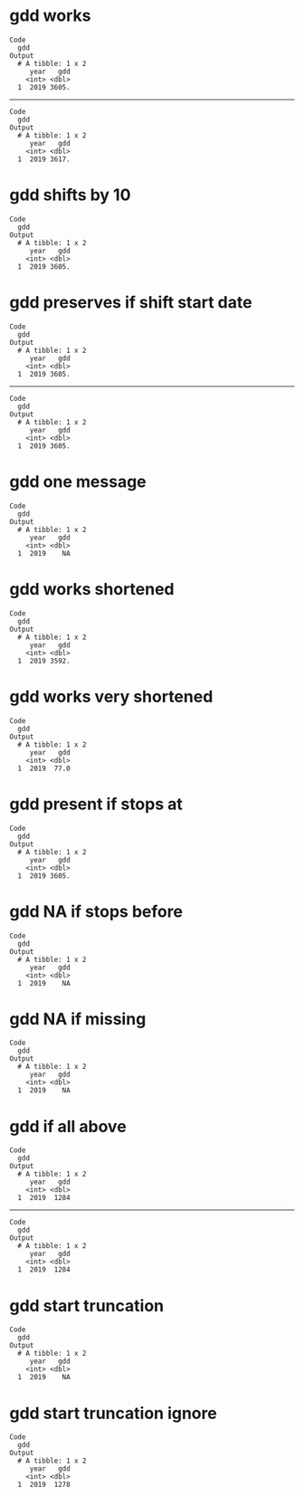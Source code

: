 # gdd works

    Code
      gdd
    Output
      # A tibble: 1 x 2
         year   gdd
        <int> <dbl>
      1  2019 3605.

---

    Code
      gdd
    Output
      # A tibble: 1 x 2
         year   gdd
        <int> <dbl>
      1  2019 3617.

# gdd shifts by 10

    Code
      gdd
    Output
      # A tibble: 1 x 2
         year   gdd
        <int> <dbl>
      1  2019 3605.

# gdd preserves if shift start date

    Code
      gdd
    Output
      # A tibble: 1 x 2
         year   gdd
        <int> <dbl>
      1  2019 3605.

---

    Code
      gdd
    Output
      # A tibble: 1 x 2
         year   gdd
        <int> <dbl>
      1  2019 3605.

# gdd one message

    Code
      gdd
    Output
      # A tibble: 1 x 2
         year   gdd
        <int> <dbl>
      1  2019    NA

# gdd works shortened

    Code
      gdd
    Output
      # A tibble: 1 x 2
         year   gdd
        <int> <dbl>
      1  2019 3592.

# gdd works very shortened

    Code
      gdd
    Output
      # A tibble: 1 x 2
         year   gdd
        <int> <dbl>
      1  2019  77.0

# gdd present if stops at

    Code
      gdd
    Output
      # A tibble: 1 x 2
         year   gdd
        <int> <dbl>
      1  2019 3605.

# gdd NA if stops before

    Code
      gdd
    Output
      # A tibble: 1 x 2
         year   gdd
        <int> <dbl>
      1  2019    NA

# gdd NA if missing

    Code
      gdd
    Output
      # A tibble: 1 x 2
         year   gdd
        <int> <dbl>
      1  2019    NA

# gdd if all above

    Code
      gdd
    Output
      # A tibble: 1 x 2
         year   gdd
        <int> <dbl>
      1  2019  1284

---

    Code
      gdd
    Output
      # A tibble: 1 x 2
         year   gdd
        <int> <dbl>
      1  2019  1284

# gdd start truncation

    Code
      gdd
    Output
      # A tibble: 1 x 2
         year   gdd
        <int> <dbl>
      1  2019    NA

# gdd start truncation ignore

    Code
      gdd
    Output
      # A tibble: 1 x 2
         year   gdd
        <int> <dbl>
      1  2019  1278

